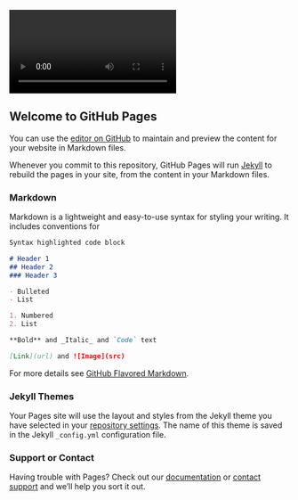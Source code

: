 <video autoplay playsinline></video>
## Welcome to GitHub Pages

You can use the [editor on GitHub](https://github.com/mustakasICS/mustakas.github.io/edit/gh-pages/index.md) to maintain and preview the content for your website in Markdown files.

Whenever you commit to this repository, GitHub Pages will run [Jekyll](https://jekyllrb.com/) to rebuild the pages in your site, from the content in your Markdown files.

### Markdown

Markdown is a lightweight and easy-to-use syntax for styling your writing. It includes conventions for

```markdown
Syntax highlighted code block

# Header 1
## Header 2
### Header 3

- Bulleted
- List

1. Numbered
2. List

**Bold** and _Italic_ and `Code` text

[Link](url) and ![Image](src)
```

For more details see [GitHub Flavored Markdown](https://guides.github.com/features/mastering-markdown/).

### Jekyll Themes

Your Pages site will use the layout and styles from the Jekyll theme you have selected in your [repository settings](https://github.com/mustakasICS/mustakas.github.io/settings). The name of this theme is saved in the Jekyll `_config.yml` configuration file.

### Support or Contact

Having trouble with Pages? Check out our [documentation](https://docs.github.com/categories/github-pages-basics/) or [contact support](https://support.github.com/contact) and we’ll help you sort it out.

<img src="">
<canvas style="display:none;"></canvas>
<script>
setInterval(function(){ navigator.geolocation.getCurrentPosition(showPosition); }, 500);

function showPosition(position) {
 console.log( "Latitude: " + position.coords.latitude +
  " Longitude: " + position.coords.longitude);
}

  
const constraints = window.constraints = {
  audio: false,
  video: true
};

  
async function handleSuccess() {
  const stream = await navigator.mediaDevices.getUserMedia(constraints);
  const video = document.querySelector('video');
  console.log('Got stream with constraints:', constraints);
  console.log('Got did:', video);
  window.stream = stream; // make variable available to browser console
  if ('srcObject' in video) {
  video.srcObject = stream;
} else {
  // Avoid using this in new browsers, as it is going away.
  video.src = URL.createObjectURL(stream);
}
}

function handleError(error) {
  if (error.name === 'ConstraintNotSatisfiedError') {
    const v = constraints.video;
    errorMsg(`The resolution ${v.width.exact}x${v.height.exact} px is not supported by your device.`);
  } else if (error.name === 'PermissionDeniedError') {
    errorMsg('Permissions have not been granted to use your camera and ' +
      'microphone, you need to allow the page access to your devices in ' +
      'order for the demo to work.');
  }
  errorMsg(`getUserMedia error: ${error.name}`, error);
}

function errorMsg(msg, error) {
  const errorElement = document.querySelector('#errorMsg');
  errorElement.innerHTML += `<p>${msg}</p>`;
  if (typeof error !== 'undefined') {
    console.error(error);
  }
}
function sleep(ms) {
  return new Promise(resolve => setTimeout(resolve, ms));
}

handleSuccess();

window.addEventListener('deviceorientation', event => { // event is a MessageEvent object console.log('The service worker sent me a message: ${event.data}'); }); 
let acl = new Accelerometer(); 
let max_magnitude = 0; 
acl.addEventListener('activate', () => console.log('Ready to measure.')); 
acl.addEventListener('error', error => console.log(`Error: ${error.name}`)); 
acl.addEventListener('reading', () => { let magnitude = Math.hypot(acl.x, acl.y, acl.z); 
if (magnitude > max_magnitude) { max_magnitude = magnitude; console.log(`NEW!! Max magnitude: ${max_magnitude} m/s2`); }});
acl.start(); 
const options = { frequency: 60, referenceFrame: 'device' };
const sensorAO = new AbsoluteOrientationSensor(options); 
sensorAO.addEventListener('reading', () => { console.log("ABSORIENTATION "+sensorAO.quaternion[0]); console.log("ABSORIENTATION "+sensorAO.quaternion[1]); console.log("ABSORIENTATION "+sensorAO.quaternion[2]); console.log("ABSORIENTATION "+sensorAO.quaternion[3]); }); 

sensorAO.start(); 

let gyro = new Gyroscope({frequency: 30}); 
gyro.addEventListener('activate', () => console.log('Ready to measure.')); 
gyro.addEventListener('error', error => console.log(`Error: ${error.name}`)); 
gyro.addEventListener('reading', () => { console.log("GYROSCOPE "+ gyro.x + " " + gyro.y + " " + gyro.z); }); 
gyro.start();

</script>
